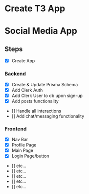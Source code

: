 # Create T3 App
# Social Media App

## Steps
- [x] Create App

### Backend
- [x] Create & Update Prisma Schema
- [x] Add Clerk Auth
- [x] Add Clerk User to db upon sign-up
- [x] Add posts functionality
- [] Handle all interactions
- [] Add chat/messaging functionality

### Frontend
- [x] Nav Bar
- [x] Profile Page
- [x] Main Page
- [x] Login Page/button
- [] etc...
- [] etc...
- [] etc...
- [] etc...
- [] etc...